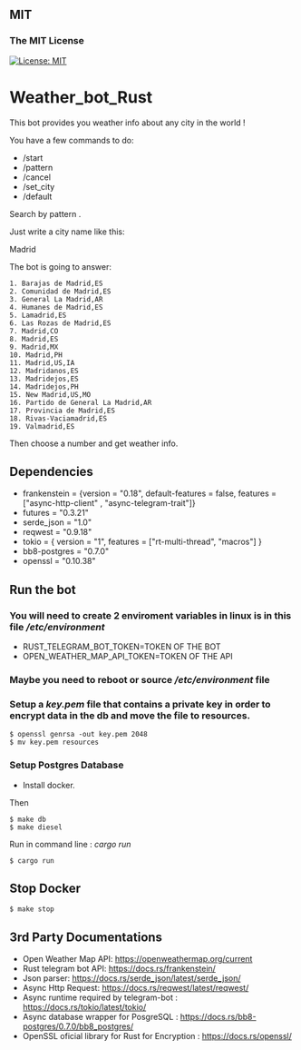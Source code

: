
## MIT
### The MIT License
[![License: MIT](https://img.shields.io/badge/License-MIT-yellow.svg)](https://opensource.org/licenses/MIT)



# Weather_bot_Rust

This bot provides you weather info about any city in the world !

You have a few commands to do:

- /start
- /pattern
- /cancel
- /set_city
- /default

Search by pattern .

Just write a city name like this:

Madrid

The bot is going to answer:

```
1. Barajas de Madrid,ES
2. Comunidad de Madrid,ES
3. General La Madrid,AR
4. Humanes de Madrid,ES
5. Lamadrid,ES
6. Las Rozas de Madrid,ES
7. Madrid,CO
8. Madrid,ES
9. Madrid,MX
10. Madrid,PH
11. Madrid,US,IA
12. Madridanos,ES
13. Madridejos,ES
14. Madridejos,PH
15. New Madrid,US,MO
16. Partido de General La Madrid,AR
17. Provincia de Madrid,ES
18. Rivas-Vaciamadrid,ES
19. Valmadrid,ES
```
Then choose a number and get weather info.



## Dependencies

- frankenstein = {version = "0.18", default-features = false, features = ["async-http-client" , "async-telegram-trait"]}
- futures = "0.3.21"
- serde_json = "1.0"
- reqwest = "0.9.18"
- tokio = { version = "1", features = ["rt-multi-thread", "macros"] }
- bb8-postgres = "0.7.0"
- openssl = "0.10.38"

## Run the bot


### You will need to create 2 enviroment variables in linux is in this file */etc/environment*

- RUST_TELEGRAM_BOT_TOKEN=TOKEN OF THE BOT
- OPEN_WEATHER_MAP_API_TOKEN=TOKEN OF THE API

### Maybe you need to reboot or source */etc/environment* file

### Setup a *key.pem* file that contains a private key in order to encrypt data in the db and move the file to resources.
```
$ openssl genrsa -out key.pem 2048
$ mv key.pem resources
```
### Setup Postgres Database

- Install docker.

Then
```
$ make db
$ make diesel
```
Run in command line : *cargo run*
```
$ cargo run
```

## Stop Docker
```
$ make stop 
```

## 3rd Party Documentations

- Open Weather Map API: https://openweathermap.org/current
- Rust telegram bot API: https://docs.rs/frankenstein/
- Json parser: https://docs.rs/serde_json/latest/serde_json/
- Async Http Request: https://docs.rs/reqwest/latest/reqwest/
- Async runtime required by telegram-bot : https://docs.rs/tokio/latest/tokio/
- Async database wrapper for PosgreSQL : https://docs.rs/bb8-postgres/0.7.0/bb8_postgres/
- OpenSSL oficial library for Rust for Encryption : https://docs.rs/openssl/
<!---
## Future functions

The bot will send a daily message of weather info if user activate the option
-->

